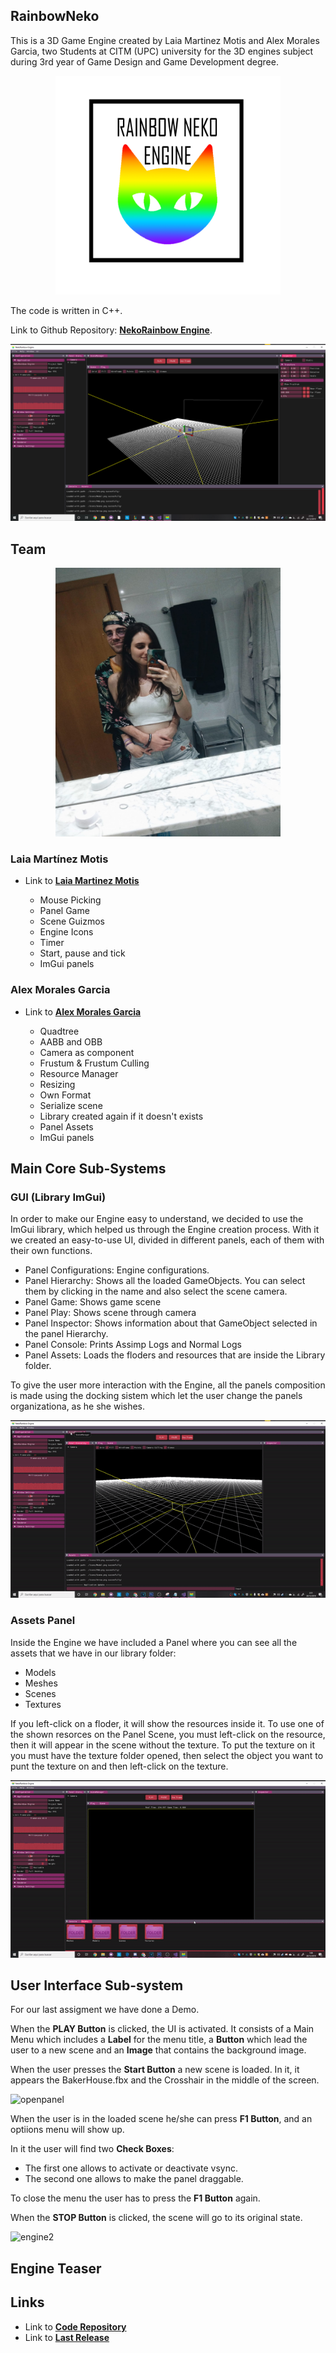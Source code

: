 ## RainbowNeko
This is a 3D Game Engine created by Laia Martinez Motis and Alex Morales Garcia,  two Students at CITM (UPC) university for the 3D engines subject during 3rd year of Game Design and Game Development degree.

 <p align="center">
<img src= "https://github.com/AlexMG99/RainbowNeko-Engine/blob/master/docs/LogoB.png?raw=true" width="360" height="350">   
</p>

The code is written in C++.

Link to  Github Repository: [**NekoRainbow Engine**](https://github.com/AlexMG99/RainbowNeko-Engine).

![teampic](https://github.com/AlexMG99/RainbowNeko-Engine/blob/master/docs/Menu.png?raw=true)

## Team

 <p align="center">
<img src= "https://github.com/AlexMG99/RainbowNeko-Engine/blob/master/docs/teampic.jpeg?raw=true" width="360" height="430">   
</p>

### Laia Martínez Motis

* Link to [**Laia Martinez Motis**  ](https://github.com/LaiaMartinezMotis) 

      
	* Mouse Picking
	* Panel Game
	* Scene Guizmos
	* Engine Icons
	* Timer
	* Start, pause and tick 
	* ImGui panels


### Alex Morales Garcia

*  Link to [**Alex Morales Garcia** ](https://github.com/AlexMG99) 


        
	* Quadtree
	* AABB and OBB
	* Camera as component
	* Frustum & Frustum Culling
	* Resource Manager
	* Resizing
	* Own Format
	* Serialize scene
	* Library created again if it doesn't exists
	* Panel Assets
	* ImGui panels

## Main Core Sub-Systems 

### GUI (Library ImGui)
In order to make our Engine easy to understand, we decided to use the ImGui library, which helped us through the Engine creation process. With it we created an easy-to-use UI, divided in different panels, each of them with their own functions.

 * Panel Configurations: Engine configurations.
 * Panel Hierarchy: Shows all the loaded GameObjects. You can select them by clicking in the name and also select the scene camera.
 * Panel Game: Shows game scene 
 * Panel Play: Shows scene through camera 
 * Panel Inspector: Shows information about that GameObject selected in the panel Hierarchy.
 * Panel Console: Prints Assimp Logs and Normal Logs
 * Panel Assets: Loads the floders and resources that are inside the Library folder.
 
 To give the user more interaction with the Engine, all the panels composition is made using the docking sistem which let the user change the panels organizationa, as he she wishes.

![docking](https://github.com/AlexMG99/RainbowNeko-Engine/blob/master/docs/docking.gif?raw=true)


### Assets Panel

Inside the Engine we have included a Panel where you can see all the assets that we have in our library folder:
* Models
* Meshes
* Scenes
* Textures

If you left-click on a floder, it will show the resources inside it. To use one of the shown resorces on the Panel Scene, you must left-click on the resource, then it will appear in the scene without the texture.
To put the texture on it you must have the texture folder opened, then select the object you want to punt the texture on and then left-click on the texture.  


![assetsmenu](https://github.com/AlexMG99/RainbowNeko-Engine/blob/master/docs/assetsmenu.gif?raw=true)

## User Interface Sub-system

For our last assigment we have done a Demo. 

When the **PLAY Button** is clicked, the UI is activated.
It consists of a Main Menu which includes a **Label** for the menu title, a **Button**  which lead the user to a new scene and an **Image** that contains the background image.

When the user presses the **Start Button** a new scene is loaded. In it, it appears the BakerHouse.fbx and the Crosshair in the middle of the screen.

![openpanel](https://github.com/AlexMG99/RainbowNeko-Engine/blob/master/docs/Engine.gif?raw=true)

When the user is in the loaded scene he/she can press **F1 Button**, and an optiions menu will show up.

In it the user will  find two  **Check Boxes**:

* The first one allows to activate or deactivate vsync.
* The second one allows to make the panel draggable.

To close the menu the user has to press the **F1 Button** again.

When the **STOP Button** is clicked, the scene will go to its original state.

![engine2](https://github.com/AlexMG99/RainbowNeko-Engine/blob/master/docs/Engine2.gif?raw=true)

## Engine Teaser


## Links

*  Link to [**Code Repository** ](https://github.com/AlexMG99/RainbowNeko-Engine) 
*  Link to [**Last Release** ](https://github.com/AlexMG99/RainbowNeko-Engine/releases) 

